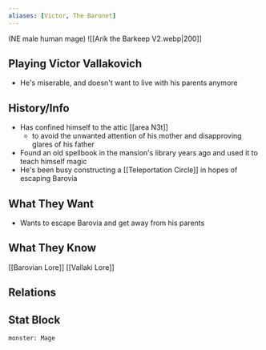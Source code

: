 ```yaml
---
aliases: [Victor, The Baronet]
---
```

(NE male human mage)
![[Arik the Barkeep V2.webp|200]]
## Playing Victor Vallakovich
- He's miserable, and doesn't want to live with his parents anymore

## History/Info
- Has confined himself to the attic [[area N3t]]
	- to avoid the unwanted attention of his mother and disapproving glares of his father
- Found an old spellbook in the mansion's library years ago and used it to teach himself magic
- He's been busy constructing a [[Teleportation Circle]] in hopes of escaping Barovia

## What They Want
- Wants to escape Barovia and get away from his parents

## What They Know
[[Barovian Lore]]
[[Vallaki Lore]]

## Relations

## Stat Block

```statblock
monster: Mage
```

```dataviewjs
```
